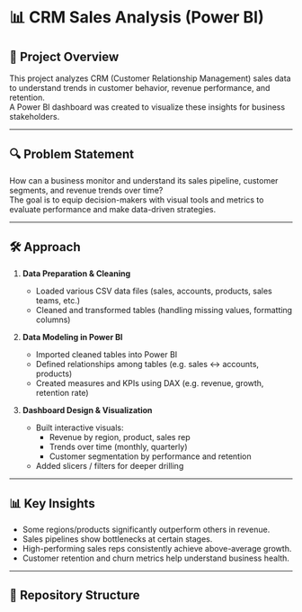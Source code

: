 # 📊 CRM Sales Analysis (Power BI)

## 📌 Project Overview  
This project analyzes CRM (Customer Relationship Management) sales data to understand trends in customer behavior, revenue performance, and retention.  
A Power BI dashboard was created to visualize these insights for business stakeholders.

---

## 🔍 Problem Statement  
How can a business monitor and understand its sales pipeline, customer segments, and revenue trends over time?  
The goal is to equip decision-makers with visual tools and metrics to evaluate performance and make data-driven strategies.

---

## 🛠️ Approach  
1. **Data Preparation & Cleaning**  
   - Loaded various CSV data files (sales, accounts, products, sales teams, etc.)  
   - Cleaned and transformed tables (handling missing values, formatting columns)  

2. **Data Modeling in Power BI**  
   - Imported cleaned tables into Power BI  
   - Defined relationships among tables (e.g. sales ↔ accounts, products)  
   - Created measures and KPIs using DAX (e.g. revenue, growth, retention rate)  

3. **Dashboard Design & Visualization**  
   - Built interactive visuals:
     - Revenue by region, product, sales rep  
     - Trends over time (monthly, quarterly)  
     - Customer segmentation by performance and retention  
   - Added slicers / filters for deeper drilling  

---

## 📊 Key Insights  
- Some regions/products significantly outperform others in revenue.  
- Sales pipelines show bottlenecks at certain stages.  
- High-performing sales reps consistently achieve above-average growth.  
- Customer retention and churn metrics help understand business health.

---

## 📂 Repository Structure  

